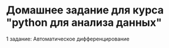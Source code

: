 # Домашнее задание для курса "python для анализа данных"

1 задание: Автоматическое дифференцирование 
